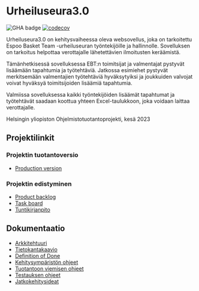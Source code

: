# Urheiluseura3.0

![GHA badge](https://github.com/Urheiluseura-3-0/urheiluseura3.0/actions/workflows/main.yml/badge.svg)
[![codecov](https://codecov.io/gh/Urheiluseura-3-0/urheiluseura3.0/branch/main/graph/badge.svg?token=HFJ3TZ8IKV)](https://codecov.io/gh/Urheiluseura-3-0/urheiluseura3.0)

Urheiluseura3.0 on kehitysvaiheessa oleva websovellus, joka on tarkoitettu Espoo Basket Team -urheiluseuran työntekijöille ja hallinnolle. Sovelluksen on tarkoitus helpottaa verottajalle lähetettävien ilmoitusten keräämistä.

Tämänhetkisessä sovelluksessa EBT:n toimitsijat ja valmentajat pystyvät lisäämään tapahtumia ja työtehtäviä. Jatkossa esimiehet pystyvät merkitsemään valmentajien työtehtäviä hyväksytyiksi ja joukkuiden valvojat voivat hyväksyä toimitsijoiden lisäämiä tapahtumia.

Valmiissa sovelluksessa kaikki työntekijöiden lisäämät tapahtumat ja työtehtävät saadaan koottua yhteen Excel-taulukkoon, joka voidaan laittaa verottajalle.


Helsingin yliopiston Ohjelmistotuotantoprojekti, kesä 2023

## Projektilinkit

### Projektin tuotantoversio
* [Production version](https://urheiluseura.fly.dev/)

### Projektin edistyminen
* [Product backlog](https://github.com/orgs/Urheiluseura-3-0/projects/2)
* [Task board](https://github.com/orgs/Urheiluseura-3-0/projects/2/views/3?layout=board)
* [Tuntikirjanpito](https://github.com/orgs/Urheiluseura-3-0/projects/2/insights/6)



## Dokumentaatio

* [Arkkitehtuuri](https://github.com/Urheiluseura-3-0/urheiluseura3.0/blob/main/documentation/arkkitehtuuri.md)
* [Tietokantakaavio](https://github.com/Urheiluseura-3-0/urheiluseura3.0/blob/main/documentation/tietokantakaavio.md)
* [Definition of Done](https://github.com/Urheiluseura-3-0/urheiluseura3.0/blob/main/documentation/definition_of_done.md)
* [Kehitysympäristön ohjeet](https://github.com/Urheiluseura-3-0/urheiluseura3.0/blob/main/documentation/dev_setup.md)
* [Tuotantoon viemisen ohjeet](https://github.com/Urheiluseura-3-0/urheiluseura3.0/blob/main/documentation/deploy_instructions.md)
* [Testauksen ohjeet](https://github.com/Urheiluseura-3-0/urheiluseura3.0/blob/main/documentation/testaamisen_ohjeet.md)
* [Jatkokehitysideat](https://github.com/Urheiluseura-3-0/urheiluseura3.0/blob/main/documentation/jatkokehitysideat.md)
  
